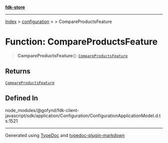 [**fdk-store**](../../../README.md)
***

[Index](../../../API.md) > [configuration](../../README.md) > [<internal>](../README.md) > CompareProductsFeature

# Function: CompareProductsFeature

> **CompareProductsFeature**(): [`CompareProductsFeature`](../type-aliases/type-alias.CompareProductsFeature.md)

## Returns

[`CompareProductsFeature`](../type-aliases/type-alias.CompareProductsFeature.md)

## Defined In

node\_modules/@gofynd/fdk-client-javascript/sdk/application/Configuration/ConfigurationApplicationModel.d.ts:1521

***
Generated using [TypeDoc](https://typedoc.org/) and [typedoc-plugin-markdown](https://www.npmjs.com/package/typedoc-plugin-markdown)

